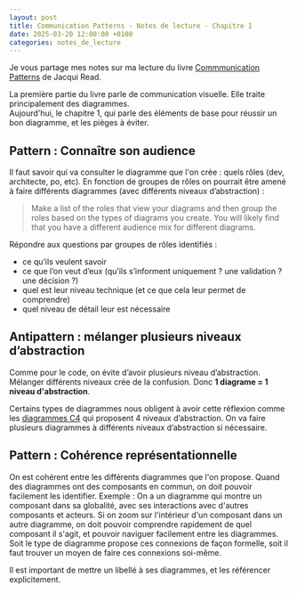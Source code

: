```yaml
---
layout: post
title: Communication Patterns - Notes de lecture - Chapitre 1
date: 2025-03-20 12:00:00 +0100
categories: notes_de_lecture
---
```

Je vous partage mes notes sur ma lecture du livre [Commmunication Patterns](https://communicationpatternsbook.com/) de Jacqui Read. 

La première partie du livre parle de communication visuelle. 
Elle traite principalement des diagrammes.  
Aujourd'hui, le chapitre 1, qui parle des éléments de base pour réussir un bon diagramme, et les pièges à éviter. 

## Pattern : Connaître son audience
Il faut savoir qui va consulter le diagramme que l'on crée : quels rôles (dev, architecte, po, etc). 
En fonction de groupes de rôles on pourrait être amené à faire différents diagrammes (avec différents niveaux d’abstraction) :  

> Make a list of the roles that view your diagrams and then group the roles based on the types of diagrams you create. You will likely find that you have a different audience mix for different diagrams.

Répondre aux questions par groupes de rôles identifiés : 
- ce qu’ils veulent savoir
- ce que l’on veut d’eux (qu’ils s’informent uniquement ? une validation ? une décision ?)
- quel est leur niveau technique (et ce que cela leur permet de comprendre)
- quel niveau de détail leur est nécessaire

## Antipattern : mélanger plusieurs niveaux d’abstraction
Comme pour le code, on évite d’avoir plusieurs niveau d’abstraction. 
Mélanger différents niveaux crée de la confusion. 
Donc **1 diagrame = 1 niveau d'abstraction**. 

Certains types de diagrammes nous obligent à avoir cette réflexion comme les [diagrammes C4](https://c4model.com/) qui proposent 4 niveaux d’abstraction. 
On va faire plusieurs diagrammes à différents niveaux d’abstraction si nécessaire. 

## Pattern : Cohérence représentationnelle
On est cohérent entre les différents diagrammes que l'on propose. 
Quand des diagrammes ont des composants en commun, on doit pouvoir facilement les identifier. 
Exemple : On a un diagramme qui montre un composant dans sa globalité, avec ses interactions avec d'autres composants et acteurs. 
Si on zoom sur l'intérieur d'un composant dans un autre diagramme, on doit pouvoir comprendre rapidement de quel composant il s'agit, et pouvoir naviguer facilement entre les diagrammes. 
Soit le type de diagramme propose ces connexions de façon formelle, soit il faut trouver un moyen de faire ces connexions soi-même. 

Il est important de mettre un libellé à ses diagrammes, et les référencer explicitement.